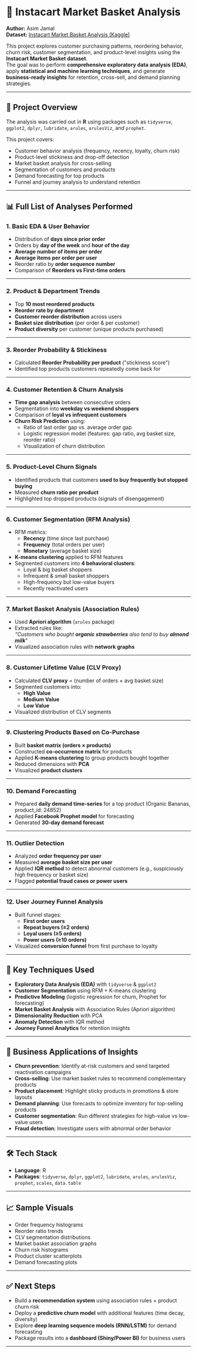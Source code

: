 # 🛒 Instacart Market Basket Analysis 

**Author:** Asim Jamal  
**Dataset:** [Instacart Market Basket Analysis (Kaggle)](https://www.kaggle.com/datasets/psparks/instacart-market-basket-analysis)  

This project explores customer purchasing patterns, reordering behavior, churn risk, customer segmentation, and product-level insights using the **Instacart Market Basket dataset**.  
The goal was to perform **comprehensive exploratory data analysis (EDA)**, apply **statistical and machine learning techniques**, and generate **business-ready insights** for retention, cross-sell, and demand planning strategies.

---

## 📂 Project Overview
The analysis was carried out in **R** using packages such as `tidyverse`, `ggplot2`, `dplyr`, `lubridate`, `arules`, `arulesViz`, and `prophet`.  

This project covers:
- Customer behavior analysis (frequency, recency, loyalty, churn risk)
- Product-level stickiness and drop-off detection
- Market basket analysis for cross-selling
- Segmentation of customers and products
- Demand forecasting for top products
- Funnel and journey analysis to understand retention

---

## 📊 Full List of Analyses Performed

### 1. **Basic EDA & User Behavior**
- Distribution of **days since prior order**
- Orders by **day of the week** and **hour of the day**
- **Average number of items per order**
- **Average items per order per user**
- Reorder ratio by **order sequence number**
- Comparison of **Reorders vs First-time orders**

---

### 2. **Product & Department Trends**
- Top **10 most reordered products**
- **Reorder rate by department**
- **Customer reorder distribution** across users
- **Basket size distribution** (per order & per customer)
- **Product diversity** per customer (unique products purchased)

---

### 3. **Reorder Probability & Stickiness**
- Calculated **Reorder Probability per product** ("stickiness score")
- Identified top products customers repeatedly come back for

---

### 4. **Customer Retention & Churn Analysis**
- **Time gap analysis** between consecutive orders
- Segmentation into **weekday vs weekend shoppers**
- Comparison of **loyal vs infrequent customers**
- **Churn Risk Prediction** using:
  - Ratio of last order gap vs. average order gap
  - Logistic regression model (features: gap ratio, avg basket size, reorder ratio)
  - Visualization of churn distribution

---

### 5. **Product-Level Churn Signals**
- Identified products that customers **used to buy frequently but stopped buying**
- Measured **churn ratio per product**
- Highlighted top dropped products (signals of disengagement)

---

### 6. **Customer Segmentation (RFM Analysis)**
- RFM metrics:
  - **Recency** (time since last purchase)
  - **Frequency** (total orders per user)
  - **Monetary** (average basket size)
- **K-means clustering** applied to RFM features
- Segmented customers into **4 behavioral clusters**:
  - Loyal & big basket shoppers
  - Infrequent & small basket shoppers
  - High-frequency but low-value buyers
  - Recently reactivated users

---

### 7. **Market Basket Analysis (Association Rules)**
- Used **Apriori algorithm** (`arules` package)  
- Extracted rules like:  
  *“Customers who bought **organic strawberries** also tend to buy **almond milk***”
- Visualized association rules with **network graphs**

---

### 8. **Customer Lifetime Value (CLV Proxy)**
- Calculated **CLV proxy** = (number of orders × avg basket size)  
- Segmented customers into:
  - **High Value**
  - **Medium Value**
  - **Low Value**
- Visualized distribution of CLV segments

---

### 9. **Clustering Products Based on Co-Purchase**
- Built **basket matrix (orders × products)**
- Constructed **co-occurrence matrix** for products
- Applied **K-means clustering** to group products bought together
- Reduced dimensions with **PCA**
- Visualized **product clusters**

---

### 10. **Demand Forecasting**
- Prepared **daily demand time-series** for a top product (Organic Bananas, product_id: 24852)
- Applied **Facebook Prophet model** for forecasting
- Generated **30-day demand forecast**

---

### 11. **Outlier Detection**
- Analyzed **order frequency per user**
- Measured **average basket size per user**
- Applied **IQR method** to detect abnormal customers (e.g., suspiciously high frequency or basket size)
- Flagged **potential fraud cases or power users**

---

### 12. **User Journey Funnel Analysis**
- Built funnel stages:
  - **First order users**
  - **Repeat buyers (≥2 orders)**
  - **Loyal users (≥5 orders)**
  - **Power users (≥10 orders)**
- Visualized **conversion funnel** from first purchase to loyalty

---

## 🚀 Key Techniques Used
- **Exploratory Data Analysis (EDA)** with `tidyverse` & `ggplot2`
- **Customer Segmentation** using RFM + K-means clustering
- **Predictive Modeling** (logistic regression for churn, Prophet for forecasting)
- **Market Basket Analysis** with Association Rules (Apriori algorithm)
- **Dimensionality Reduction** with PCA
- **Anomaly Detection** with IQR method
- **Journey Funnel Analytics** for retention insights

---

## 📌 Business Applications of Insights
- **Churn prevention**: Identify at-risk customers and send targeted reactivation campaigns
- **Cross-selling**: Use market basket rules to recommend complementary products
- **Product placement**: Highlight sticky products in promotions & store layouts
- **Demand planning**: Use forecasts to optimize inventory for top-selling products
- **Customer segmentation**: Run different strategies for high-value vs low-value users
- **Fraud detection**: Investigate users with abnormal order behavior

---

## 🛠️ Tech Stack
- **Language**: R  
- **Packages**: `tidyverse`, `dplyr`, `ggplot2`, `lubridate`, `arules`, `arulesViz`, `prophet`, `scales`, `data.table`  

---

## 📈 Sample Visuals
- Order frequency histograms  
- Reorder ratio trends  
- CLV segmentation distributions  
- Market basket association graphs  
- Churn risk histograms  
- Product cluster scatterplots  
- Demand forecasting plots  

---

## ✅ Next Steps
- Build a **recommendation system** using association rules + product churn risk  
- Deploy a **predictive churn model** with additional features (time decay, diversity)  
- Explore **deep learning sequence models (RNN/LSTM)** for demand forecasting  
- Package results into a **dashboard (Shiny/Power BI)** for business users  

---
